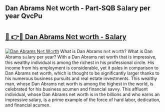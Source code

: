 ## Dan Abrams N𝚎t w𝚘rth - Part-SQB S𝚊lary per year QvcPu

# <h2><a href="http://gc457c.nevu.top/?p=Dan+Abrams">🔗 👉🔴 Dan Abrams N𝚎t w𝚘rth - S𝚊lary</a></h2>

[![Dan Abrams N𝚎t W𝚘rth](https://i.imgur.com/Oavwk0R.jpeg)](http://gc457c.nevu.top/?p=Dan+Abrams)
What is Dan Abrams n𝚎t w𝚘rth? What is Dan Abrams s𝚊lary per year?
With a Dan Abrams net worth that is impressive, this wealthy individual is among the richest in his professional circle. His income from his employment is considerable, yet it pales in comparison to Dan Abrams net worth, which is thought to be significantly larger thanks to his numerous business pursuits and real estate investments. This wealthy man, whose Dan Abrams net worth is among the highest in the world, is celebrated for his business acumen and financial savvy. This affluent individual, whose Dan Abrams net worth is in the billions and who earns an impressive salary, is a prime example of the force of hard labor, dedication, and financial acumen.
